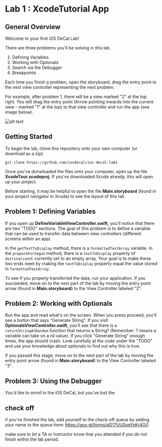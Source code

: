 # Lab 1 : XcodeTutorial App #

## General Overview ##
Welcome to your first iOS DeCal Lab!

There are three problems you'll be solving in this lab.

1. Defining Variables
2. Working with Optionals
3. Search via the Debugger
4. Breakpoints

Each time you finish a problem, open the storyboard, drag the entry point to the next view controller representing the next problem. 

For example, after problem 1, there will be a view marked "2" at the top right. You will drag the entry point (Arrow pointing inwards into the current view - marked "1" at the top) to that view controller and run the app (see image below).

![alt text](/README-images/lab1-1.png)

## Getting Started 

To begin the lab, clone this repository onto your own computer (or download as a zip):
	
	git clone https://github.com/iosdecal/ios-decal-lab1

Once you've donwloaded the files onto your computer, open up the file **XcodeTour.xcodeproj**. If you've downloaded Xcode already, this will open up your project.

Before starting, it may be helpful to open the file **Main.storyboard** (found in your project navigator in Xcode) to see the layout of this lab.

## Problem 1: Defining Variables ##
If you open up **DefineVariableViewController.swift**, you'll notice that there are two "TODO" sections. The goal of this problem is to define a variable that can be used to transfer data between view controllers (different screens within an app). 

In the `getTextToDisplay` method, there is a `formattedTextArray` variable. In the `prepareForSegue` method, there is a `textToDisplay` property of `destinationVC` currently set to an empty array. Your goal is to make these two ends meet by making the `textToDisplay` property equal the value stored in `formattedTextArray`.

To see if you properly transferred the data, run your application. If you succeeded, move on to the next part of the lab by moving the entry point arrow (found in **Main.storyboard**) to the View Controller labeled "2".

## Problem 2: Working with Optionals ##
Run the app and read what's on the screen. When you press proceed, you'll see a button that says "Generate String". If you visit **OptionalsViewController.swift**, you'll see that there is a `returnStringAtRandom` function that returns a String? (Remember: ? means a variable can take on a nil value). If you click "Generate String" enough times, the app should crash. Look carefully at the code under the "TODO" and use your knowledge about optionals to find out why this is true.

If you passed this stage, move on to the next part of the lab by moving the entry point arrow (found in **Main.storyboard**) to the View Controller labeled "3".

## Problem 3: Using the Debugger ##
You'd like to enroll in the iOS DeCal, but you've lost the

## check off ##
if you've finished the lab, add yourself to the check-off queue by adding your name to the queue here: https://goo.gl/forms/pD17UU0peYoKr4Oi1

make sure to let a TA or instructor know that you attended if you do not finish within the lab period. 



